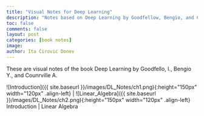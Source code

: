 ```yaml
---
title: "Visual Notes for Deep Learning"
description: "Notes based on Deep Learning by Goodfellow, Bengio, and Courville."
toc: false
comments: false
layout: post
categories: [book notes]
image: 
author: Ita Ćirović Donev
---
```


These are visual notes of the book Deep Learning by Goodfello, I., Bengio Y., and Counrville A.


![Introduction]({{ site.baseurl }}/images/DL_Notes/ch1.png){:height="150px" width="120px" .align-left} | ![Linear_Algebra]({{ site.baseurl }}/images/DL_Notes/ch2.png){:height="150px" width="120px" .align-left}
Introduction | Linear Algebra